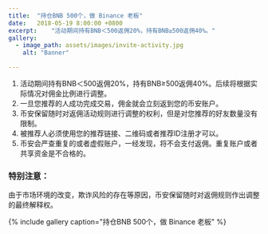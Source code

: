 ```yaml
---
title:  "持仓BNB 500个，做 Binance 老板"
date:   2018-05-19 8:00:00 +0800
excerpt:	"活动期间持有BNB＜500返佣20%，持有BNB≥500返佣40%。"
gallery:
  - image_path: assets/images/invite-activity.jpg
    alt: "Banner"

---
```


1. 活动期间持有BNB＜500返佣20%，持有BNB≥500返佣40%。后续将根据实际情况对佣金比例进行调整。 
2. 一旦您推荐的人成功完成交易，佣金就会立刻返到您的币安账户。 
3. 币安保留随时对返佣活动规则进行调整的权利，但是对您推荐的好友数量没有限制。 
4. 被推荐人必须使用您的推荐链接、二维码或者推荐ID注册才可以。 
5. 币安会严查重复的或者虚假账户，一经发现，将不会支付返佣。重复账户或者共享资金是不合格的。 

### 特别注意：
由于市场环境的改变，欺诈风险的存在等原因，币安保留随时对返佣规则作出调整的最终解释权。

{% include gallery caption="持仓BNB 500个，做 Binance 老板" %}
